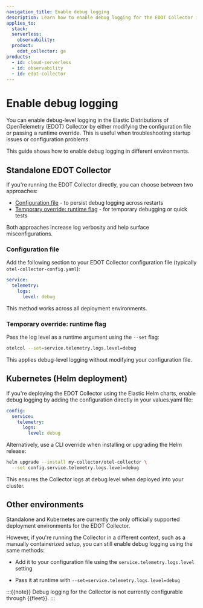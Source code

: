 ```yaml
---
navigation_title: Enable debug logging
description: Learn how to enable debug logging for the EDOT Collector in supported environments.
applies_to:
  stack:
  serverless:
    observability:
  product:
    edot_collector: ga
products:
  - id: cloud-serverless
  - id: observability
  - id: edot-collector
---
```


# Enable debug logging

You can enable debug-level logging in the Elastic Distributions of OpenTelemetry (EDOT) Collector by either modifying the configuration file or passing a runtime override. This is useful when troubleshooting startup issues or configuration problems.

This guide shows how to enable debug logging in different environments.

## Standalone EDOT Collector

If you're running the EDOT Collector directly, you can choose between two approaches:

* [Configuration file](#configuration-file) - to persist debug logging across restarts
* [Temporary override: runtime flag](#temporary-override-runtime-flag) - for temporary debugging or quick tests

Both approaches increase log verbosity and help surface misconfigurations.

### Configuration file

Add the following section to your EDOT Collector configuration file (typically `otel-collector-config.yaml`):

```yaml
service:
  telemetry:
    logs:
      level: debug
```

This method works across all deployment environments.

### Temporary override: runtime flag

Pass the log level as a runtime argument using the `--set` flag:

```bash
otelcol --set=service.telemetry.logs.level=debug
```

This applies debug-level logging without modifying your configuration file.

## Kubernetes (Helm deployment)

If you're deploying the EDOT Collector using the Elastic Helm charts, enable debug logging by adding the configuration directly in your values.yaml file:

```yaml
config:
  service:
    telemetry:
      logs:
        level: debug
```

Alternatively, use a CLI override when installing or upgrading the Helm release:

```bash
helm upgrade --install my-collector/otel-collector \
  --set config.service.telemetry.logs.level=debug
```

This ensures the Collector logs at debug level when deployed into your cluster.

## Other environments

Standalone and Kubernetes are currently the only officially supported deployment environments for the EDOT Collector.

However, if you're running the Collector in a different context, such as a manually containerized setup, you can still enable debug logging using the same methods:

* Add it to your configuration file using the `service.telemetry.logs.level` setting

* Pass it at runtime with `--set=service.telemetry.logs.level=debug`

:::{{note}}
Debug logging for the Collector is not currently configurable through {{fleet}}.
:::


